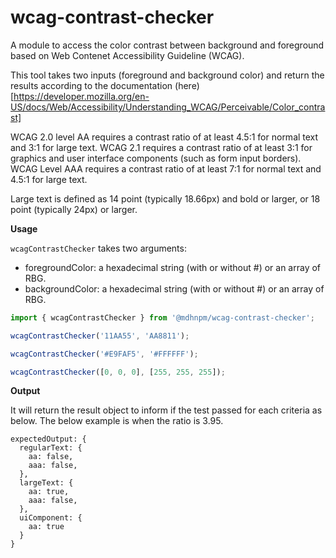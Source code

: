 # wcag-contrast-checker

A module to access the color contrast between background and foreground based on Web Contenet Accessibility Guideline (WCAG).

This tool takes two inputs (foreground and background color) and return the results according to the documentation (here)[https://developer.mozilla.org/en-US/docs/Web/Accessibility/Understanding_WCAG/Perceivable/Color_contrast]

WCAG 2.0 level AA requires a contrast ratio of at least 4.5:1 for normal text and 3:1 for large text. WCAG 2.1 requires a contrast ratio of at least 3:1 for graphics and user interface components (such as form input borders). WCAG Level AAA requires a contrast ratio of at least 7:1 for normal text and 4.5:1 for large text.

Large text is defined as 14 point (typically 18.66px) and bold or larger, or 18 point (typically 24px) or larger.

**Usage**

`wcagContrastChecker` takes two arguments:
- foregroundColor: a hexadecimal string (with or without #) or an array of RBG.
- backgroundColor: a hexadecimal string (with or without #) or an array of RBG.

```js
import { wcagContrastChecker } from '@mdhnpm/wcag-contrast-checker';

wcagContrastChecker('11AA55', 'AA8811');

wcagContrastChecker('#E9FAF5', '#FFFFFF');

wcagContrastChecker([0, 0, 0], [255, 255, 255]);
```

**Output**

It will return the result object to inform if the test passed for each criteria as below. The below example is when the ratio is 3.95.

```
expectedOutput: {
  regularText: {
    aa: false,
    aaa: false,
  },
  largeText: {
    aa: true,
    aaa: false,
  },
  uiComponent: {
    aa: true
  }
}
```
